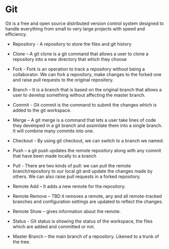 # Git 
Git is a free and open source distributed version control system designed to handle everything from small to very large projects with speed and efficiency.

* Repository - A repository to store the files and git history
* Clone – A git clone is a git command that allows a user to clone a repository into a new directory that which they choose
* Fork - Fork is an operation to track a repository without being a collaborator. We can fork a repository, make changes to the forked one and raise pull requests to the original repository.
* Branch – It is a branch that is based on the original branch that allows a user to develop something without affecting the master branch.
* Commit - Git commit is the command to submit the changes which is added to the git workspace.
* Merge – A git merge is a command that lets a user take lines of code they developed in a git branch and assimilate them into a single branch. It will combine many commits into one.
* Checkout - By using git checkout, we can switch to a branch we named.
* Push – a git push updates the remote repository along with any commit that have been made locally to a branch
* Pull - There are two kinds of pull: we can pull the remote branch/repository to our local git and update the changes made by others. We can also raise pull requests in a forked repository.
* Remote Add – It adds a new remote for the repository.

* Remote Remove – TBD it removes a remote, any and all remote-tracked branches and configuration settings are updated to reflect the changes.
* Remote  Show – gives information about the remote.
* Status - Git status is showing the status of the workspace, the files which are added and committed or not.
* Master Branch – the main branch of a repository. Likened to a trunk of the tree.

